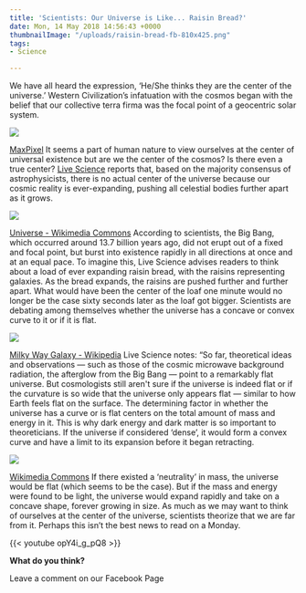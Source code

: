 ```yaml
---
title: 'Scientists: Our Universe is Like... Raisin Bread?'
date: Mon, 14 May 2018 14:56:43 +0000
thumbnailImage: "/uploads/raisin-bread-fb-810x425.png"
tags:
- Science

---
```

We have all heard the expression, ‘He/She thinks they are the center of the universe.’ Western Civilization’s infatuation with the cosmos began with the belief that our collective terra firma was the focal point of a geocentric solar system. 

![](http://newsattorneys.staging.wpengine.com/wp-content/uploads/2018/05/raisin-bread-fb-1024x538.png) 

[MaxPixel](https://www.maxpixel.net/Yeast-Biscuits-Raisins-Pastries-Bread-Raisin-Bread-3190980) It seems a part of human nature to view ourselves at the center of universal existence but are we the center of the cosmos? Is there even a true center? [Live Science](https://www.livescience.com/62547-what-is-center-of-universe.html) reports that, based on the majority consensus of astrophysicists, there is no actual center of the universe because our cosmic reality is ever-expanding, pushing all celestial bodies further apart as it grows. 

![](http://newsattorneys.staging.wpengine.com/wp-content/uploads/2018/05/universe-hubble-wiki-commons.jpg) 

[Universe - Wikimedia Commons](https://commons.wikimedia.org/wiki/File:Henize_2-10_(Chandra_%26_Hubble).jpg) According to scientists, the Big Bang, which occurred around 13.7 billion years ago, did not erupt out of a fixed and focal point, but burst into existence rapidly in all directions at once and at an equal pace. To imagine this, Live Science advises readers to think about a load of ever expanding raisin bread, with the raisins representing galaxies. As the bread expands, the raisins are pushed further and further apart. What would have been the center of the loaf one minute would no longer be the case sixty seconds later as the loaf got bigger. Scientists are debating among themselves whether the universe has a concave or convex curve to it or if it is flat.

 ![](http://newsattorneys.staging.wpengine.com/wp-content/uploads/2018/05/Milky-way-galaxy-1-1024x738.jpg) 

[Milky Way Galaxy - Wikipedia](https://en.wikipedia.org/wiki/Milky_Way) Live Science notes: “So far, theoretical ideas and observations — such as those of the cosmic microwave background radiation, the afterglow from the Big Bang — point to a remarkably flat universe. But cosmologists still aren't sure if the universe is indeed flat or if the curvature is so wide that the universe only appears flat — similar to how Earth feels flat on the surface. The determining factor in whether the universe has a curve or is flat centers on the total amount of mass and energy in it. This is why dark energy and dark matter is so important to theoreticians. If the universe if considered ‘dense’, it would form a convex curve and have a limit to its expansion before it began retracting. 

![](http://newsattorneys.staging.wpengine.com/wp-content/uploads/2018/05/milky-way-galaxy-pakistan-wiki-commons-1024x683.jpg) 

[Wikimedia Commons](https://commons.wikimedia.org/wiki/File:Milky_Way_Galaxy_shimmering_over_Nanga_Parbat,_Pakistan.jpg) If there existed a ‘neutrality’ in mass, the universe would be flat (which seems to be the case). But if the mass and energy were found to be light, the universe would expand rapidly and take on a concave shape, forever growing in size. As much as we may want to think of ourselves at the center of the universe, scientists theorize that we are far from it. Perhaps this isn’t the best news to read on a Monday. 

{{< youtube opY4i_g_pQ8 >}}

**What do you think?**

Leave a comment on our Facebook Page